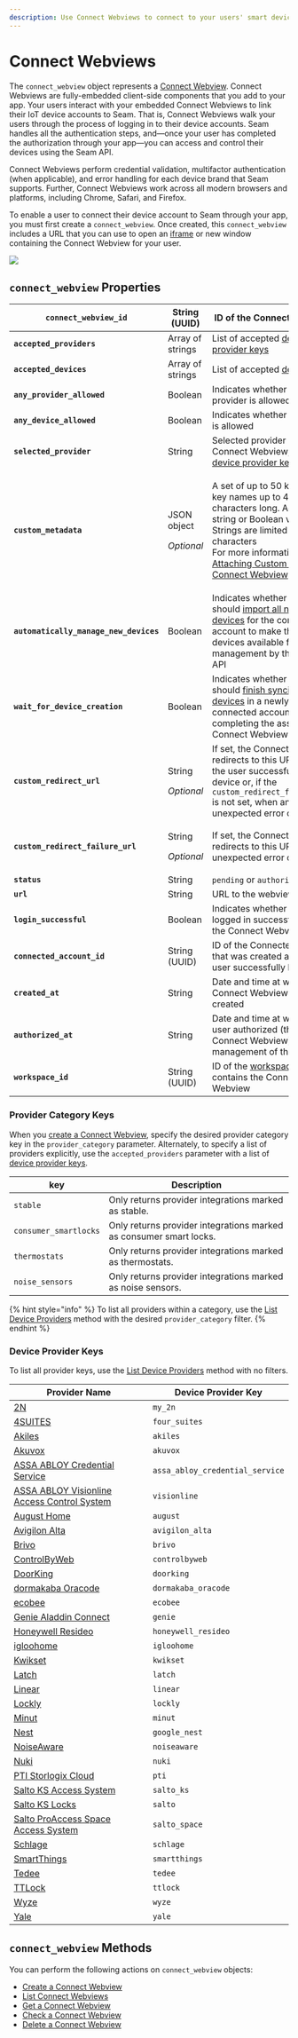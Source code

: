 ```yaml
---
description: Use Connect Webviews to connect to your users' smart devices to the Seam API
---
```


# Connect Webviews

The `connect_webview` object represents a [Connect Webview](../../core-concepts/connect-webviews/). Connect Webviews are fully-embedded client-side components that you add to your app. Your users interact with your embedded Connect Webviews to link their IoT device accounts to Seam. That is, Connect Webviews walk your users through the process of logging in to their device accounts. Seam handles all the authentication steps, and—once your user has completed the authorization through your app—you can access and control their devices using the Seam API.

Connect Webviews perform credential validation, multifactor authentication (when applicable), and error handling for each device brand that Seam supports. Further, Connect Webviews work across all modern browsers and platforms, including Chrome, Safari, and Firefox.

To enable a user to connect their device account to Seam through your app, you must first create a `connect_webview`. Once created, this `connect_webview` includes a URL that you can use to open an [iframe](https://www.w3schools.com/html/html_iframe.asp) or new window containing the Connect Webview for your user.

![](<../../.gitbook/assets/image (12).png>)

## `connect_webview` Properties

| **`connect_webview_id`**               | String (UUID)                              | ID of the Connect Webview                                                                                                                                                                                                                                                                                                     |
| -------------------------------------- | ------------------------------------------ | ----------------------------------------------------------------------------------------------------------------------------------------------------------------------------------------------------------------------------------------------------------------------------------------------------------------------------- |
| **`accepted_providers`**               | Array of strings                           | List of accepted [device provider keys](./#device-provider-keys)                                                                                                                                                                                                                                                              |
| **`accepted_devices`**                 | Array of strings                           | List of accepted [devices](../../core-concepts/devices/)                                                                                                                                                                                                                                                                      |
| **`any_provider_allowed`**             | Boolean                                    | Indicates whether any provider is allowed                                                                                                                                                                                                                                                                                     |
| **`any_device_allowed`**               | Boolean                                    | Indicates whether any device is allowed                                                                                                                                                                                                                                                                                       |
| **`selected_provider`**                | String                                     | Selected provider of the Connect Webview, one of [device provider keys](./#device-provider-keys)                                                                                                                                                                                                                              |
| **`custom_metadata`**                  | <p>JSON object</p><p><em>Optional</em></p> | <p>A set of up to 50 keys, with key names up to 40 characters long. Accepts string or Boolean values. Strings are limited to 500 characters<br>For more information, see <a href="../../core-concepts/connect-webviews/attaching-custom-data-to-the-connect-webview.md">Attaching Custom Data to the Connect Webview</a>.</p> |
| **`automatically_manage_new_devices`** | Boolean                                    | Indicates whether Seam should [import all new devices](../../core-concepts/connect-webviews/customizing-connect-webviews.md#automatically_manage_new_devices) for the connected account to make these devices available for use and management by the Seam API                                                                |
| **`wait_for_device_creation`**         | Boolean                                    | Indicates whether Seam should [finish syncing all devices](../../core-concepts/connect-webviews/customizing-connect-webviews.md#wait_for_device_creation) in a newly-connected account before completing the associated Connect Webview                                                                                       |
| **`custom_redirect_url`**              | <p>String</p><p><em>Optional</em></p>      | If set, the Connect Webview redirects to this URL when the user successfully pairs a device or, if the `custom_redirect_failure_url` is not set, when an unexpected error occurs                                                                                                                                              |
| **`custom_redirect_failure_url`**      | <p>String</p><p><em>Optional</em></p>      | If set, the Connect Webview redirects to this URL when an unexpected error occurs                                                                                                                                                                                                                                             |
| **`status`**                           | String                                     | `pending` or `authorized`                                                                                                                                                                                                                                                                                                     |
| **`url`**                              | String                                     | URL to the webview                                                                                                                                                                                                                                                                                                            |
| **`login_successful`**                 | Boolean                                    | Indicates whether the user logged in successfully using the Connect Webview                                                                                                                                                                                                                                                   |
| **`connected_account_id`**             | String (UUID)                              | ID of the Connected Account that was created after the user successfully logged in                                                                                                                                                                                                                                            |
| **`created_at`**                       | String                                     | Date and time at which the Connect Webview was created                                                                                                                                                                                                                                                                        |
| **`authorized_at`**                    | String                                     | Date and time at which the user authorized (through the Connect Webview) the management of their devices                                                                                                                                                                                                                      |
| **`workspace_id`**                     | String (UUID)                              | ID of the [workspace](../../core-concepts/workspaces/) that contains the Connect Webview                                                                                                                                                                                                                                      |

### Provider Category Keys

When you [create a Connect Webview](create.md), specify the desired provider category key in the `provider_category` parameter. Alternately, to specify a list of providers explicitly, use the `accepted_providers` parameter with a list of [device provider keys](./#device-provider-keys).

| key                   | Description                                                        |
| --------------------- | ------------------------------------------------------------------ |
| `stable`              | Only returns provider integrations marked as stable.               |
| `consumer_smartlocks` | Only returns provider integrations marked as consumer smart locks. |
| `thermostats`         | Only returns provider integrations marked as thermostats.          |
| `noise_sensors`       | Only returns provider integrations marked as noise sensors.        |

{% hint style="info" %}
To list all providers within a category, use the [List Device Providers](../devices/list_device_providers.md) method with the desired `provider_category` filter.
{% endhint %}

### Device Provider Keys

To list all provider keys, use the [List Device Providers](../devices/list_device_providers.md) method with no filters.

| Provider Name                                                                                                                  | Device Provider Key             |
| ------------------------------------------------------------------------------------------------------------------------------ | ------------------------------- |
| [2N](../../device-guides/2n-intercom-systems.md)                                                                               | `my_2n`                         |
| [4SUITES](../../device-and-system-integration-guides/4suites-locks/)                                                           | `four_suites`                   |
| [Akiles](../../device-and-system-integration-guides/akiles-locks/)                                                             | `akiles`                        |
| [Akuvox](https://akuvox.com/)                                                                                                  | `akuvox`                        |
| [ASSA ABLOY Credential Service](../../device-guides/assa-abloy-credential-services-credential-manager-in-development.md)       | `assa_abloy_credential_service` |
| [ASSA ABLOY Visionline Access Control System](../../device-guides/assa-abloy-visionline-access-control-system-in-development/) | `visionline`                    |
| [August Home](../../device-guides/august-locks.md)                                                                             | `august`                        |
| [Avigilon Alta](../../device-guides/avigilon-alta-access-system.md)                                                            | `avigilon_alta`                 |
| [Brivo](../../device-guides/brivo-access.md)                                                                                   | `brivo`                         |
| [ControlByWeb](../../device-guides/get-started-with-controlbyweb-devices.md)                                                   | `controlbyweb`                  |
| [DoorKing](https://www.doorking.com/)                                                                                          | `doorking`                      |
| [dormakaba Oracode](../../device-guides/dormakaba-oracode-locks.md)                                                            | `dormakaba_oracode`             |
| [ecobee](../../device-guides/ecobee-thermostats.md)                                                                            | `ecobee`                        |
| [Genie Aladdin Connect](https://www.geniecompany.com/aladdin-connect-by-genie)                                                 | `genie`                         |
| [Honeywell Resideo](../../device-and-system-integration-guides/honeywell-thermostats/)                                         | `honeywell_resideo`             |
| [igloohome](../../device-guides/igloohome-locks.md)                                                                            | `igloohome`                     |
| [Kwikset](../../device-guides/kwikset-locks.md)                                                                                | `kwikset`                       |
| [Latch](../../device-and-system-integration-guides/latch-access-control-system/)                                               | `latch`                         |
| [Linear](https://linear-solutions.com/)                                                                                        | `linear`                        |
| [Lockly](../../device-and-system-integration-guides/lockly-locks/)                                                             | `lockly`                        |
| [Minut](../../device-guides/minut-sensors.md)                                                                                  | `minut`                         |
| [Nest](../../device-guides/google-nest-thermostats/)                                                                           | `google_nest`                   |
| [NoiseAware](../../device-guides/noiseaware-sensors.md)                                                                        | `noiseaware`                    |
| [Nuki](../../device-guides/nuki-locks.md)                                                                                      | `nuki`                          |
| [PTI Storlogix Cloud](../../device-guides/pti-storlogix-cloud.md)                                                              | `pti`                           |
| [Salto KS Access System](../../device-and-system-integration-guides/salto-ks-access-control-system/)                           | `salto_ks`                      |
| [Salto KS Locks](../../device-guides/salto-locks.md)                                                                           | `salto`                         |
| [Salto ProAccess Space Access System](../../device-and-system-integration-guides/salto-proaccess-space-access-system/)         | `salto_space`                   |
| [Schlage](https://www.schlage.com/en/home/products/products-smart-locks.html)                                                  | `schlage`                       |
| [SmartThings](https://www.smartthings.com/)                                                                                    | `smartthings`                   |
| [Tedee](../../device-and-system-integration-guides/tedee-locks/)                                                               | `tedee`                         |
| [TTLock](../../device-guides/ttlock-locks.md)                                                                                  | `ttlock`                        |
| [Wyze](../../device-guides/wyze-locks.md)                                                                                      | `wyze`                          |
| [Yale](../../device-guides/yale-locks.md)                                                                                      | `yale`                          |

## `connect_webview` Methods

You can perform the following actions on `connect_webview` objects:

* [Create a Connect Webview](create.md)
* [List Connect Webviews](list.md)
* [Get a Connect Webview](get.md)
* [Check a Connect Webview](get.md)
* [Delete a Connect Webview](delete.md)

